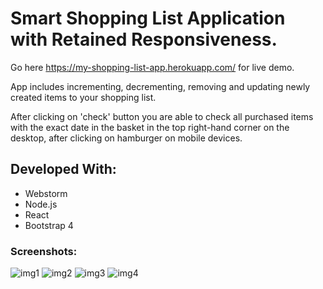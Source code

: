 
# Smart Shopping List Application with Retained Responsiveness. 

Go here https://my-shopping-list-app.herokuapp.com/ for live demo.

App includes incrementing, decrementing, removing and updating newly created items to your shopping list.

After clicking on 'check' button you are able to check all purchased items with the exact date in the basket in the top right-hand corner on the desktop, after clicking on hamburger on mobile devices.

## Developed With:

- Webstorm
- Node.js
- React
- Bootstrap 4

### Screenshots:

![img1](https://user-images.githubusercontent.com/21204863/39630693-61e01208-4fb0-11e8-9b92-5fa11fc9d22d.jpg)
![img2](https://user-images.githubusercontent.com/21204863/39630694-6201baca-4fb0-11e8-9155-bf73febe9653.jpg)
![img3](https://user-images.githubusercontent.com/21204863/39630695-62208f22-4fb0-11e8-808b-95b2c3a7ede4.jpg)
![img4](https://user-images.githubusercontent.com/21204863/39630696-623de4e6-4fb0-11e8-92c9-14c879ce6f04.jpg)




